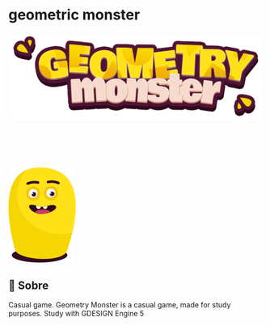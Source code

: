# geometric monster
 <h3 align="center">
   <img alt="Game Geometric Monster" title="#logo" src="https://github.com/karlacorrea/geometricmonster/blob/master/game%20mosters/game-title.png">
   <br><br>
   <b></b>  
   <br><br>
</h3>

<br>

<img alt="Mockup" src="https://github.com/karlacorrea/geometricmonster/blob/master/game%20mosters/monster-idle1.png">

<br>

## 🧐 Sobre

Casual game.
Geometry Monster is a casual game, made for study purposes.
Study with GDESIGN Engine 5
<br>

